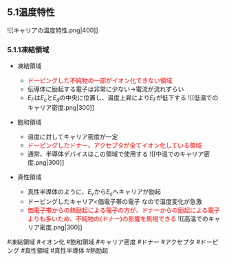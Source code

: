 ## $5.1$温度特性

![[キャリアの温度特性.png|400]]

### $5.1.1$凍結領域
- 凍結領域
    - <span style="color: red;">ドーピングした不純物の一部がイオン化できない領域</span>
    - 伝導体に励起する電子は非常に少ない$\to$電流が流れずらい
    - $E_F$は$E_c$と$E_d$の中央に位置し、温度上昇により$E_F$が低下する
![[低温でのキャリア密度.png|300]]

- 飽和領域
    - 温度に対してキャリア密度が一定
    - <span style="color: red;">ドーピングしたドナー、アクセプタが全てイオン化している領域</span>
    - 通常、半導体デバイスはこの領域で使用する
![[中温でのキャリア密度.png|300]]

- 真性領域
    - 真性半導体のように、$E_v$から$E_c$へキャリアが励起
    - ドーピングしたキャリア$<$価電子帯の電子 なので温度変化が急激
    - <span style="color: red;">価電子帯からの熱励起による電子の方が、ドナーからの励起による電子よりも多いため、不純物の(ドナー)の影響を無視できる</span>
![[高温でのキャリア密度.png|300]]


#凍結領域 #イオン化 #飽和領域 #キャリア密度 #ドナー #アクセプタ #ドーピング #真性領域 #真性半導体 #熱励起
